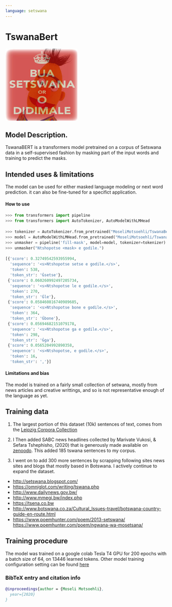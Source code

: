 ```yaml
---
language: setswana
---
```


# TswanaBert

![bert](TswanaBert.jpg)

## Model Description.
TswanaBERT is a transformers model pretrained on a corpus of Setswana data in a self-supervised fashion by masking part of the input words and training to predict the masks.

## Intended uses & limitations
The model can  be used for either masked language modeling or next word prediction. it can also be fine-tuned for a specifict application. 

#### How to use

```python
>>> from transformers import pipeline
>>> from transformers import AutoTokenizer, AutoModelWithLMHead

>>> tokenizer = AutoTokenizer.from_pretrained("MoseliMotsoehli/TswanaBert")
>>> model = AutoModelWithLMHead.from_pretrained("MoseliMotsoehli/TswanaBert")
>>> unmasker = pipeline('fill-mask', model=model, tokenizer=tokenizer)
>>> unmasker("Ntshopotse <mask> e godile.")

[{'score': 0.32749542593955994,
  'sequence': '<s>Ntshopotse setse e godile.</s>',
  'token': 538,
  'token_str': 'Ġsetse'},
 {'score': 0.060260992497205734,
  'sequence': '<s>Ntshopotse le e godile.</s>',
  'token': 270,
  'token_str': 'Ġle'},
 {'score': 0.058460816740989685,
  'sequence': '<s>Ntshopotse bone e godile.</s>',
  'token': 364,
  'token_str': 'Ġbone'},
 {'score': 0.05694682151079178,
  'sequence': '<s>Ntshopotse ga e godile.</s>',
  'token': 298,
  'token_str': 'Ġga'},
 {'score': 0.0565204992890358,
  'sequence': '<s>Ntshopotse, e godile.</s>',
  'token': 16,
  'token_str': ','}]
```

#### Limitations and bias
The model is trained on a fairly small collection of setwana, mostly from news articles and creative writtings, and so is not representative enough of the language as yet.

## Training data

1. The largest portion of this dataset (10k)  sentences of text, comes from the [Leipzig Corpora Collection](https://wortschatz.uni-leipzig.de/en/download)

2. I Then added SABC news headlines collected by Marivate Vukosi, & Sefara Tshephisho, (2020)  that is generously made available on [zenoodo](http://doi.org/10.5281/zenodo.3668495 ). This added 185 tswana sentences to my corpus. 

3. I went on to add 300 more sentences by scrapping following sites news sites and blogs that mostly based in Botswana. I actively continue to expand the dataset.

* http://setswana.blogspot.com/
* https://omniglot.com/writing/tswana.php
* http://www.dailynews.gov.bw/
* http://www.mmegi.bw/index.php
* https://tsena.co.bw
* http://www.botswana.co.za/Cultural_Issues-travel/botswana-country-guide-en-route.html
* https://www.poemhunter.com/poem/2013-setswana/
https://www.poemhunter.com/poem/ngwana-wa-mosetsana/

## Training procedure
The model was trained on a google colab Tesla T4 GPU for 200 epochs with a batch size of 64, on 13446 learned tokens.
Other model training configuration setting can be found [here](https://s3.amazonaws.com/models.huggingface.co/bert/MoseliMotsoehli/TswanaBert/config.json)

### BibTeX entry and citation info

```bibtex
@inproceedings{author = {Moseli Motsoehli},
  year={2020}
}
```
